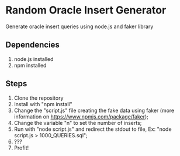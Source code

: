 # Random Oracle Insert Generator
Generate oracle insert queries using node.js and faker library

## Dependencies

1. node.js installed
2. npm installed

## Steps

1. Clone the repository
2. Install with "npm install"
3. Change the "script.js" file creating the fake data using faker (more information on https://www.npmjs.com/package/faker);
4. Change the variable "n" to set the number of inserts;
5. Run with "node script.js" and redirect the stdout to file, Ex: "node script.js > 1000_QUERIES.sql";
6. ???
7. Profit!
